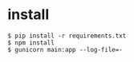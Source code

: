 # install

    $ pip install -r requirements.txt
    $ npm install
    $ gunicorn main:app --log-file=-

